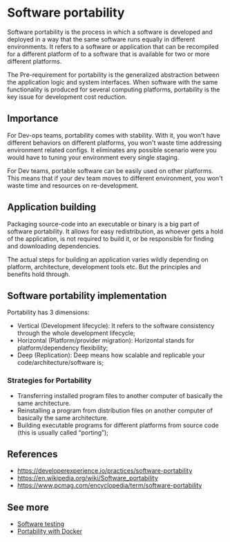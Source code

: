 # Software portability

Software portability is the process in which a software is developed and deployed in a way that the same software runs equally in different environments. It refers to a software or application that can be recompiled for a different platform of to a software that is available for two or more different platforms.

The Pre-requirement for portability is the generalized abstraction between the application logic and system interfaces. When software with the same functionality is produced for several computing platforms, portability is the key issue for development cost reduction.

## Importance

For Dev-ops teams, portability comes with stability. With it, you won't have different behaviors on different platforms, you won't waste time addressing environment related configs. It eliminates any possible scenario were you would have to tuning your environment every single staging.

For Dev teams, portable software can be easily used on other platforms. This means that if your dev team moves to different environment, you won't waste time and resources on re-development.

## Application building

Packaging source-code into an executable or binary is a big part of software portability. It allows for easy redistribution, as whoever gets a hold of the application, is not required to build it, or be responsible for finding and downloading dependencies.

The actual steps for building an application varies wildly depending on platform, architecture, development tools etc. But the principles and benefits hold through.

## Software portability implementation

Portability has 3 dimensions:

- Vertical (Development lifecycle): It refers to the software consistency through the whole development lifecycle;
- Horizontal (Platform/provider migration): Horizontal stands for platform/dependency flexibility;
- Deep (Replication): Deep means how scalable and replicable your code/architecture/software is;

### Strategies for Portability

- Transferring installed program files to another computer of basically the same architecture.
- Reinstalling a program from distribution files on another computer of basically the same architecture.
- Building executable programs for different platforms from source code (this is usually called “porting”);

## References

- https://developerexperience.io/practices/software-portability
- https://en.wikipedia.org/wiki/Software_portability
- https://www.pcmag.com/encyclopedia/term/software-portability

## See more

- [Software testing](../tests/readme.md)
- [Portability with Docker](./docker.md)
